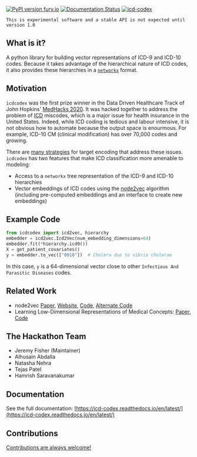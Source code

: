 [![PyPI version fury.io](https://badge.fury.io/py/icdcodex.svg)](https://pypi.python.org/pypi/icdcodex/)
[![Documentation Status](https://readthedocs.org/projects/icd-codex/badge/?version=latest)](http://icd-codex.readthedocs.io/?badge=latest)
[![icd-codex](https://circleci.com/gh/icd-codex/icd-codex.svg?style=shield)](https://circleci.com/gh/icd-codex/icd-codex)

```{admonition} Experimental 
This is experimental software and a stable API is not expected until version 1.0
```
## What is it?
A python library for building vector representations of ICD-9 and ICD-10 codes. Because it takes advantage of the hierarchical nature of ICD codes, it also provides these hierarchies in a [`networkx`](https://networkx.github.io) format.

## Motivation
`icdcodex` was the first prize winner in the Data Driven Healthcare Track of John Hopkins' [MedHacks 2020](https://medhacks2020.devpost.com). It was hacked together to address the problem of [ICD](https://en.wikipedia.org/wiki/ICD-10) miscodes, which is a major issue for health insurance in the United States. Indeed, while ICD coding is tedious and labour intensive, it is not obvious how to automate because the output space is enourmous. For example, ICD-10 CM (clinical modification) has over 70,000 codes and growing.

There are [many strategies](https://maxhalford.github.io/blog/target-encoding/) for target encoding that address these issues. `icdcodex` has two features that make ICD classification more amenable to modeling:
- Access to a `networkx` tree representation of the ICD-9 and ICD-10 hierarchies
- Vector embeddings of ICD codes using the [node2vec](https://arxiv.org/abs/1607.00653) algorithm (including pre-computed embeddings and an interface to create new embeddings)

## Example Code
```python
from icdcodex import icd2vec, hierarchy
embedder = icd2vec.Icd2Vec(num_embedding_dimensions=64)
embedder.fit(*hierarchy.icd9())
X = get_patient_covariates()
y = embedder.to_vec(["0010"])  # Cholera due to vibrio cholerae
```
In this case, `y` is a 64-dimensional vector close to other `Infectious And Parasitic Diseases` codes. 

## Related Work
- node2vec [Paper](https://cs.stanford.edu/people/jure/pubs/node2vec-kdd16.pdf), [Website](https://snap.stanford.edu/node2vec/), [Code](https://github.com/snap-stanford/snap/tree/master/examples/node2vec), [Alternate Code](https://github.com/eliorc/node2vec)
- Learning Low-Dimensional Representations of Medical Concepts: [Paper](https://www.ncbi.nlm.nih.gov/pmc/articles/PMC5001761/), [Code](https://github.com/clinicalml/embeddings)

## The Hackathon Team
- Jeremy Fisher (Maintainer)
- Alhusain Abdalla
- Natasha Nehra
- Tejas Patel
- Hamrish Saravanakumar

## Documentation

See the full documentation: [https://icd-codex.readthedocs.io/en/latest/](https://icd-codex.readthedocs.io/en/latest/)

## Contributions

[Contributions are always welcome!](https://icd-codex.readthedocs.io/en/latest/contributing.html)
